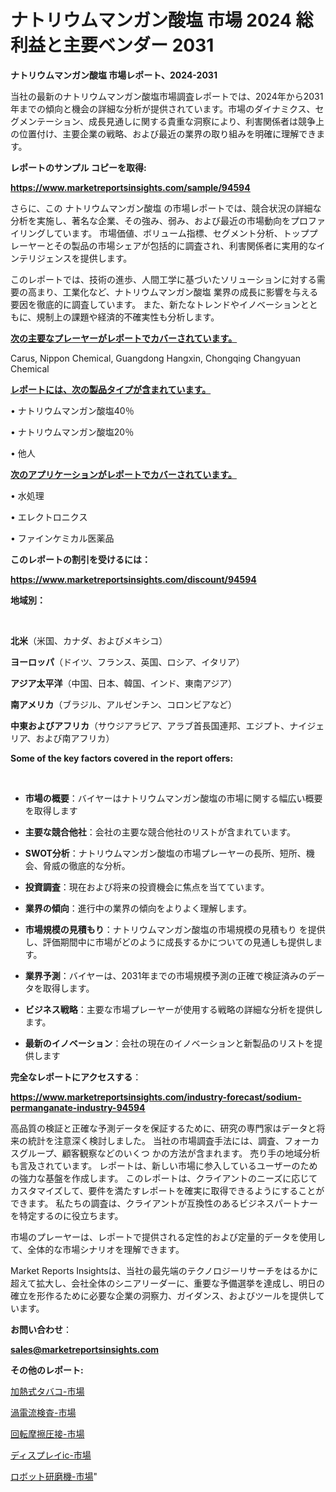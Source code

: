 # ナトリウムマンガン酸塩 市場 2024 総利益と主要ベンダー 2031

<strong>ナトリウムマンガン酸塩 市場レポート、2024-2031</strong>

当社の最新のナトリウムマンガン酸塩市場調査レポートでは、2024年から2031年までの傾向と機会の詳細な分析が提供されています。市場のダイナミクス、セグメンテーション、成長見通しに関する貴重な洞察により、利害関係者は競争上の位置付け、主要企業の戦略、および最近の業界の取り組みを明確に理解できます。



<strong>レポートのサンプル コピーを取得:</strong> <a href=https://www.marketreportsinsights.com/sample/94594>

<strong><u>https://www.marketreportsinsights.com/sample/94594</u></strong></a>

さらに、この ナトリウムマンガン酸塩 の市場レポートでは、競合状況の詳細な分析を実施し、著名な企業、その強み、弱み、および最近の市場動向をプロファイリングしています。 市場価値、ボリューム指標、セグメント分析、トッププレーヤーとその製品の市場シェアが包括的に調査され、利害関係者に実用的なインテリジェンスを提供します。

このレポートでは、技術の進歩、人間工学に基づいたソリューションに対する需要の高まり、工業化など、ナトリウムマンガン酸塩 業界の成長に影響を与える要因を徹底的に調査しています。 また、新たなトレンドやイノベーションとともに、規制上の課題や経済的不確実性も分析します。



<strong><u>次の主要なプレーヤーがレポートでカバーされています。</u></strong>

Carus, Nippon Chemical, Guangdong Hangxin, Chongqing Changyuan Chemical



<strong><u><b>レポートには、次の製品タイプが含まれています。</b></u></strong>

• ナトリウムマンガン酸塩40％

• ナトリウムマンガン酸塩20％

• 他人



<strong><u><b>次のアプリケーションがレポートでカバーされています。</b></u></strong>

• 水処理

• エレクトロニクス

• ファインケミカル医薬品



<strong><b>このレポートの割引を受けるには：</b></strong>

<a href=https://www.marketreportsinsights.com/discount/94594>

<strong><u>https://www.marketreportsinsights.com/discount/94594</u></strong></a>



<strong>地域別：</strong>

<strong> </strong>



<strong>北米</strong>（米国、カナダ、およびメキシコ）



<strong>ヨーロッパ</strong>（ドイツ、フランス、英国、ロシア、イタリア）



<strong>アジア太平洋</strong>（中国、日本、韓国、インド、東南アジア）



<strong>南アメリカ</strong>（ブラジル、アルゼンチン、コロンビアなど）



<strong>中東およびアフリカ</strong>（サウジアラビア、アラブ首長国連邦、エジプト、ナイジェリア、および南アフリカ）



<strong>Some of the key factors covered in the report offers:</strong>

<strong> </strong>
<ul>
  <li>

<strong>市場の概要</strong>：バイヤーはナトリウムマンガン酸塩の市場に関する幅広い概要を取得します</li>
  <li>

<strong>主要な競合他社</strong>：会社の主要な競合他社のリストが含まれています。</li>
  <li>

<strong>SWOT分析</strong>：ナトリウムマンガン酸塩の市場プレーヤーの長所、短所、機会、脅威の徹底的な分析。</li>
  <li>

<strong>投資調査</strong>：現在および将来の投資機会に焦点を当てています。</li>
  <li>

<strong>業界の傾向</strong>：進行中の業界の傾向をよりよく理解します。</li>
  <li>

<strong>市場規模の見積もり</strong>：ナトリウムマンガン酸塩の市場規模の見積もり を提供し、評価期間中に市場がどのように成長するかについての見通しも提供します。</li>
  <li>

<strong>業界予測</strong>：バイヤーは、2031年までの市場規模予測の正確で検証済みのデータを取得します。</li>
  <li>

<strong>ビジネス戦略</strong>：主要な市場プレーヤーが使用する戦略の詳細な分析を提供します。</li>
  <li>

<strong>最新のイノベーション</strong>：会社の現在のイノベーションと新製品のリストを提供します</li>
</ul>


<strong>完全なレポートにアクセスする</strong>：

<a href=https://www.marketreportsinsights.com/industry-forecast/sodium-permanganate-industry-94594>

<strong><u>https://www.marketreportsinsights.com/industry-forecast/sodium-permanganate-industry-94594</u></strong></a>

高品質の検証と正確な予測データを保証するために、研究の専門家はデータと将来の統計を注意深く検討しました。 当社の市場調査手法には、調査、フォーカスグループ、顧客観察などのいくつ かの方法が含まれます。 売り手の地域分析も言及されています。 レポートは、新しい市場に参入しているユーザーのための強力な基盤を作成します。 このレポートは、クライアントのニーズに応じてカスタマイズして、要件を満たすレポートを確実に取得できるようにすることができます。 私たちの調査は、クライアントが互換性のあるビジネスパートナーを特定するのに役立ちます。

市場のプレーヤーは、レポートで提供される定性的および定量的データを使用して、全体的な市場シナリオを理解できます。

Market Reports Insightsは、当社の最先端のテクノロジーリサーチをはるかに超えて拡大し、会社全体のシニアリーダーに、重要な予備選挙を達成し、明日の確立を形作るために必要な企業の洞察力、ガイダンス、およびツールを提供しています。



<strong><b>お問い合わせ</b></strong>：

<a href=mailto:sales@marketreportsinsights.com>

<strong><u>sales@marketreportsinsights.com</u></strong></a>



<strong>その他のレポート:</strong>

<a href=https://www.linkedin.com/pulse/加熱式タバコ-市場-2023-推進要因と成長機会-2030-market-maverick-diaries-24-analysi-ukgxf/>加熱式タバコ-市場</a>

<a href=https://www.linkedin.com/pulse/渦電流検査-市場-2023-収益と成長ドライバー-2030-consumer-connection-collective-360-cqqtf/>渦電流検査-市場</a>

<a href=https://www.linkedin.com/pulse/回転摩擦圧接-市場-2023-年のダイナミクスとビジネストレンド-2030-pq97f/>回転摩擦圧接-市場</a>

<a href=https://www.linkedin.com/pulse/ディスプレイic-市場-2030-年までの需要に焦点を当てた-2023-年調査レポート-pr-news-hub-tk1sf/>ディスプレイic-市場</a>

<a href=https://www.linkedin.com/pulse/ロボット研磨機-市場-2023-競争分析と事業成長-2030-data-dive-discoveries-24-analysis-hl0nc/>ロボット研磨機-市場</a>"
